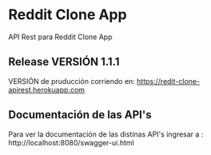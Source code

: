 # Reddit Clone App
API Rest para Reddit Clone App

## Release VERSIÓN 1.1.1

VERSIÓN de pruducción corriendo en: https://redit-clone-apirest.herokuapp.com

## Documentación de las API's

Para ver la documentación de las distinas API's ingresar a :
http://localhost:8080/swagger-ui.html

